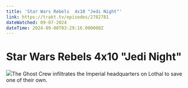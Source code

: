 ```yaml
---
title: 'Star Wars Rebels  4x10 "Jedi Night"' 
link: https://trakt.tv/episodes/2782781
dateWatched: 09-07-2024
dateTime: 2024-09-08T03:29:16.000000Z
---
```

# Star Wars Rebels  4x10 "Jedi Night"

![](https://walter-r2.trakt.tv/images/episodes/002/782/781/screenshots/thumb/19b85ee697.jpg)The Ghost Crew infiltrates the Imperial headquarters on Lothal to save one of their own.